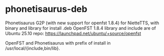 # phonetisaurus-deb
Phonetisaurus G2P (with new support for openfst 1.8.4) for NietteTTS, with binary and library for install .deb
OpenFST 1.8.4 library and include are of Ubuntu 25.10 repo:
https://launchpad.net/ubuntu/+source/openfst

OpenFST and Phonetisaurus with prefix of install in /usr/local/{include,bin/lib}.


